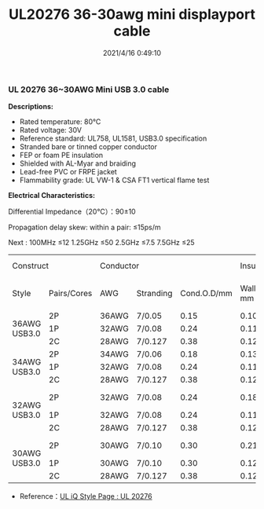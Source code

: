 ﻿---
layout: post 
title: UL20276 36-30awg mini displayport cable
is_home: true
tags: U30
categories: wire-cable
overview: 
series: U30
part_number: 6-20276-02
thumb_img: 
image: 2022/493-20210603.jpg
date: 2021/4/16 0:49:10
permalink: /wire-cable/ul20276-36awg-30awg-mini-displayport-cable.html
---


### UL 20276 36~30AWG Mini USB 3.0 cable

__Descriptions:__

* Rated temperature: 80℃
* Rated voltage: 30V
* Reference standard: UL758, UL1581, USB3.0 specification
* Stranded bare or tinned copper conductor
* FEP or foam PE insulation
* Shielded with AL-Myar and braiding
* Lead-free PVC or FRPE jacket
* Flammability grade: UL VW-1 & CSA FT1 vertical flame test 

__Electrical Characteristics:__

Differential Impedance（20℃）：90±10

Propagation delay skew: within a pair: ≤15ps/m

Next :
100MHz ≤12
1.25GHz ≤50
2.5GHz ≤7.5
7.5GHz ≤25


<table  class="table table-bordered table-hover table-condensed">
  <tr>
    <td colspan="2">Construct</td>
    <td colspan="3">Conductor</td>
    <td colspan="3">Insulation</td>
    <td colspan="2">Inner Sheilded </td>
    <td colspan="2">Outer Sheilded </td>
    <td colspan="2">Jacket</td>
  </tr>
  <tr>
    <td>Style</td>
    <td>Pairs/Cores</td>
    <td>AWG</td>
    <td>Stranding</td>
    <td>Cond.O.D/mm</td>
    <td>Wall/
    mm</td>
    <td>Material</td>
    <td>Insu. O.D. </td>
    <td>Drain Wire </td>
    <td>Al-Mayr</td>
    <td>Al-Mayr</td>
    <td>Sheilded/Spiral</td>
    <td>Wall /
      mm</td>
    <td>O.D. 
    mm</td>
  </tr>
  <tr>
    <td rowspan="3">36AWG<br />
      USB3.0</td>
    <td>2P</td>
    <td>36AWG</td>
    <td>7/0.05</td>
    <td>0.15</td>
    <td>0.10</td>
    <td>FEP</td>
    <td>0.36</td>
    <td>7/0.05</td>
    <td>Y</td>
    <td rowspan="3">Y</td>
    <td rowspan="3">16/8/0.06</td>
    <td rowspan="3">0.51</td>
    <td rowspan="3">3.30</td>
  </tr>
  <tr>
    <td>1P</td>
    <td>32AWG</td>
    <td>7/0.08</td>
    <td>0.24</td>
    <td>0.11</td>
    <td>HD-PE</td>
    <td>0.46</td>
    <td> </td>
    <td> </td>
  </tr>
  <tr>
    <td>2C</td>
    <td>28AWG</td>
    <td>7/0.127</td>
    <td>0.38</td>
    <td>0.12</td>
    <td>HD-PE</td>
    <td>0.63</td>
    <td> </td>
    <td> </td>
  </tr>
  <tr>
    <td rowspan="3">34AWG<br />
USB3.0</td>
    <td>2P</td>
    <td>34AWG</td>
    <td>7/0.06</td>
    <td>0.18</td>
    <td>0.13</td>
    <td>FEP</td>
    <td>0.44</td>
    <td>7/0.06</td>
    <td>Y</td>
    <td rowspan="3">Y</td>
    <td rowspan="3">16/8/0.06</td>
    <td rowspan="3">0.51</td>
    <td rowspan="3">3.60</td>
  </tr>
  <tr>
    <td>1P</td>
    <td>32AWG</td>
    <td>7/0.08</td>
    <td>0.24</td>
    <td>0.11</td>
    <td>HD-PE</td>
    <td>0.46</td>
    <td> </td>
    <td> </td>
  </tr>
  <tr>
    <td>2C</td>
    <td>28AWG</td>
    <td>7/0.127</td>
    <td>0.38</td>
    <td>0.12</td>
    <td>HD-PE</td>
    <td>0.63</td>
    <td> </td>
    <td> </td>
  </tr>
  <tr>
    <td rowspan="3">32AWG<br />
USB3.0</td>
    <td>2P</td>
    <td>32AWG</td>
    <td>7/0.08</td>
    <td>0.24</td>
    <td>0.18</td>
    <td>FOAM-PE</td>
    <td>0.60</td>
    <td>7/0.08</td>
    <td>Y</td>
    <td rowspan="3">Y</td>
    <td rowspan="3">16/8/0.08</td>
    <td rowspan="3">0.51</td>
    <td rowspan="3">4.10</td>
  </tr>
  <tr>
    <td>1P</td>
    <td>32AWG</td>
    <td>7/0.08</td>
    <td>0.24</td>
    <td>0.11</td>
    <td>HD-PE</td>
    <td>0.46</td>
    <td> </td>
    <td> </td>
  </tr>
  <tr>
    <td>2C</td>
    <td>28AWG</td>
    <td>7/0.127</td>
    <td>0.38</td>
    <td>0.12</td>
    <td>HD-PE</td>
    <td>0.63</td>
    <td> </td>
    <td> </td>
  </tr>
  <tr>
    <td rowspan="3">30AWG<br />
USB3.0</td>
    <td>2P</td>
    <td>30AWG</td>
    <td>7/0.10</td>
    <td>0.30</td>
    <td>0.21</td>
    <td>FOAM-PE</td>
    <td>0.72</td>
    <td>7/0.10</td>
    <td>Y</td>
    <td rowspan="3">Y</td>
    <td rowspan="3">16/6/0.10</td>
    <td rowspan="3">0.51</td>
    <td rowspan="3">4.50</td>
  </tr>
  <tr>
    <td>1P</td>
    <td>30AWG</td>
    <td>7/0.10</td>
    <td>0.30</td>
    <td>0.12</td>
    <td>HD-PE</td>
    <td>0.55</td>
    <td> </td>
    <td> </td>
  </tr>
  <tr>
    <td>2C</td>
    <td>28AWG</td>
    <td>7/0.127</td>
    <td>0.38</td>
    <td>0.12</td>
    <td>HD-PE</td>
    <td>0.63</td>
    <td> </td>
    <td> </td>
  </tr>
</table>



* Reference：[UL iQ Style Page : UL 20276](http://iq.ul.com/awm/stylepage.aspx?Style=20276)
